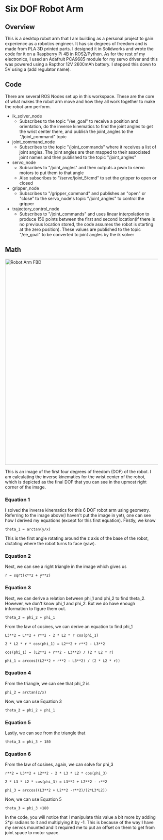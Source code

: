 # Six DOF Robot Arm

## Overview
This is a desktop robot arm that I am building as a personal project to gain experience as a robotics engineer. It has six degrees of freedom and is made from PLA 3D printed parts. I designed it in Solidworks and wrote the code for it on a Raspberry Pi 4B in ROS2/Python. As for the rest of my electronics, I used an Adafruit PCA9685 module for my servo driver and this was powered using a Rapthor 12V 2600mAh battery. I stepped this down to 5V using a (add regulator name).

## Code
There are several ROS Nodes set up in this workspace. These are the core of what makes the robot arm move and how they all work together to make the robot arm perform.
* ik_solver_node
  * Subscribes to the topic "/ee_goal" to receive a position and orientation, do the inverse kinematics to find the joint angles to get the wrist center there, and publish the joint_angles to the "/joint_command" topic
* joint_command_node
  * Subscribes to the topic "/joint_commands" where it receives a list of joint angles. The joint angles are then mapped to their associated joint names and then published to the topic "/joint_angles"
* servo_node
  * Subscribes to "/joint_angles" and then outputs a pwm to servo motors to put them to that angle
  * Also subscribes to "/servo/joint_5/cmd" to set the gripper to open or closed
* gripper_node
  * Subscribes to "/gripper_command" and publishes an "open" or "close" to the servo_node's topic "/joint_angles" to control the gripper
* trajectory_control_node
  * Subscribes to "/joint_commands" and uses linear interpolation to produce 150 points between the first and second location(if there is no previous location stored, the code assumes the robot is starting at the zero position). These values are published to the topic "/ee_goal" to be converted to joint angles by the ik solver

## Math  
    
<img width="563" height="679" alt="Robot Arm FBD" src="https://github.com/user-attachments/assets/c9e46a22-2c18-4b20-a8fe-cf9b8742baaa" />  
  
This is an image of the first four degrees of freedom (DOF) of the robot. I am calculating the inverse kinematics for the wrist center of the robot, which is depicted as the final DOF that you can see in the upmost right corner of the image.  
  
### Equation 1
I solved the inverse kinematics for this 6 DOF robot arm using geometry. Referring to the image above(I haven't put the image in yet), one can see how I derived my equations (except for this first equation). Firstly, we know  
  
 ``` theta_1 = arctan(y/x) ```  
   
This is the first angle rotating around the z axis of the base of the robot, dictating where the robot turns to face (yaw).

### Equation 2
Next, we can see a right triangle in the image which gives us  

``` r = sqrt(x**2 + y**2) ```  

### Equation 3
Next, we can derive a relation between phi_1 and phi_2 to find theta_2. However, we don't know phi_1 and phi_2. But we do have enough information to figure them out.  

``` theta_2 = phi_2 + phi_1 ```  

From the law of cosines, we can derive an equation to find phi_1  

``` L3**2 = L**2 + r**2 - 2 * L2 * r cos(phi_1) ```  

``` 2 * L2 * r * cos(phi_1) = L2**2 + r**2 - L3**2 ```  

``` cos(phi_1) = (L2**2 + r**2 - L3**2) / (2 * L2 * r) ```  

``` phi_1 = arccos((L2**2 + r**2 - L3**2) / (2 * L2 * r)) ```

### Equation 4  
From the triangle, we can see that phi_2 is  

``` phi_2 = arctan(z/x) ```  

Now, we can use Equation 3  

``` theta_2 = phi_2 + phi_1 ```  

### Equation 5  
Lastly, we can see from the triangle that  

```theta_3 = phi_3 + 180```  

### Equation 6  
From the law of cosines, again, we can solve for phi_3  

``` r**2 = L3**2 + L2**2 - 2 * L3 * L2 * cos(phi_3) ```  

``` 2 * L3 * L2 * cos(phi_3) = L3**2 + L2**2 - r**2 ```  

``` phi_3 = arccos((L3**2 + L2**2 -r**2)/(2*L3*L2)) ```  

Now, we can use Equation 5  

``` theta_3 = phi_3 +180 ```  

In the code, you will notice that I manipulate this value a bit more by adding 2*pi radians to it and multiplying it by -1. This is because of the way I have my servos mounted and it required me to put an offset on them to get from joint space to motor space.  

